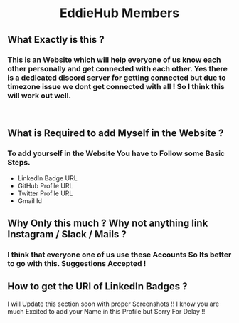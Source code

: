<h1 align="center">EddieHub Members</h1>

<h2>What Exactly is this ?</h2>
<h3>This is an Website which will help everyone of us know each other personally and get connected with each other. Yes there is a dedicated discord server for getting connected but due to timezone issue we dont get connected with all ! So I think this will work out well.
</h3>
<br>
<h2>What is Required to add Myself in the Website ?</h2>
<h3>To add yourself in the Website You have to Follow some Basic Steps.</h3>
<ul>
<li>LinkedIn Badge URL</li>
<li>GitHub Profile URL</li>
<li>Twitter Profile URL</li>
<li>Gmail Id</li>
</ul>

<h2>Why Only this much ? Why not anything link Instagram / Slack / Mails ?</h2>
<h3>I think that everyone one of us use these Accounts So Its better to go with this. Suggestions Accepted !

<h2>How to get the URl of LinkedIn Badges ?</h2>
I will Update this section soon with proper Screenshots !!
I know you are much Excited to add your Name in this Profile but Sorry For Delay !!